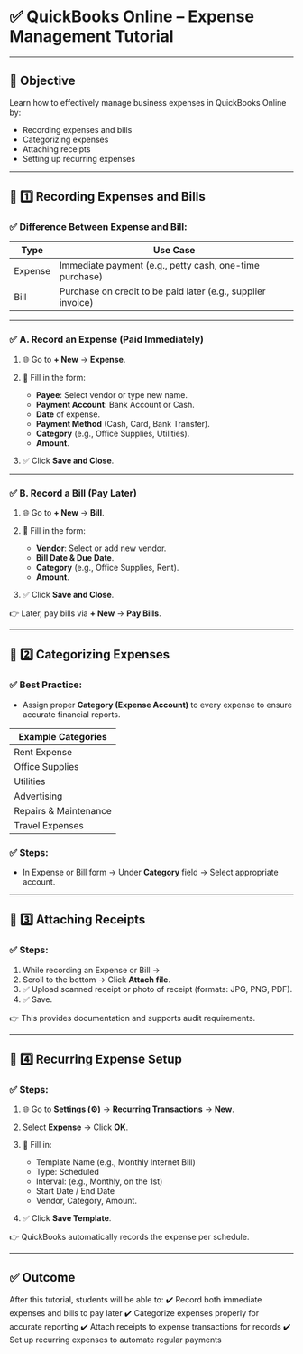 # ✅ QuickBooks Online – Expense Management Tutorial

---

## 🎯 **Objective**

Learn how to effectively manage business expenses in QuickBooks Online by:

* Recording expenses and bills
* Categorizing expenses
* Attaching receipts
* Setting up recurring expenses

---

## 🔹 **1️⃣ Recording Expenses and Bills**

### ✅ Difference Between Expense and Bill:

| Type    | Use Case                                                     |
| ------- | ------------------------------------------------------------ |
| Expense | Immediate payment (e.g., petty cash, one-time purchase)      |
| Bill    | Purchase on credit to be paid later (e.g., supplier invoice) |

---

### ✅ A. Record an Expense (Paid Immediately)

1. 🌐 Go to **+ New** → **Expense**.
2. 📝 Fill in the form:

   * **Payee**: Select vendor or type new name.
   * **Payment Account**: Bank Account or Cash.
   * **Date** of expense.
   * **Payment Method** (Cash, Card, Bank Transfer).
   * **Category** (e.g., Office Supplies, Utilities).
   * **Amount**.
3. ✅ Click **Save and Close**.

---

### ✅ B. Record a Bill (Pay Later)

1. 🌐 Go to **+ New** → **Bill**.
2. 📝 Fill in the form:

   * **Vendor**: Select or add new vendor.
   * **Bill Date & Due Date**.
   * **Category** (e.g., Office Supplies, Rent).
   * **Amount**.
3. ✅ Click **Save and Close**.

👉 Later, pay bills via **+ New** → **Pay Bills**.

---

## 🔹 **2️⃣ Categorizing Expenses**

### ✅ Best Practice:

* Assign proper **Category (Expense Account)** to every expense to ensure accurate financial reports.

| Example Categories    |
| --------------------- |
| Rent Expense          |
| Office Supplies       |
| Utilities             |
| Advertising           |
| Repairs & Maintenance |
| Travel Expenses       |

### ✅ Steps:

* In Expense or Bill form → Under **Category** field → Select appropriate account.

---

## 🔹 **3️⃣ Attaching Receipts**

### ✅ Steps:

1. While recording an Expense or Bill →
2. Scroll to the bottom → Click **Attach file**.
3. ✅ Upload scanned receipt or photo of receipt (formats: JPG, PNG, PDF).
4. ✅ Save.

👉 This provides documentation and supports audit requirements.

---

## 🔹 **4️⃣ Recurring Expense Setup**

### ✅ Steps:

1. 🌐 Go to **Settings (⚙️)** → **Recurring Transactions** → **New**.
2. Select **Expense** → Click **OK**.
3. 📝 Fill in:

   * Template Name (e.g., Monthly Internet Bill)
   * Type: Scheduled
   * Interval: (e.g., Monthly, on the 1st)
   * Start Date / End Date
   * Vendor, Category, Amount.
4. ✅ Click **Save Template**.

👉 QuickBooks automatically records the expense per schedule.

---

## ✅ Outcome

After this tutorial, students will be able to:
✔️ Record both immediate expenses and bills to pay later
✔️ Categorize expenses properly for accurate reporting
✔️ Attach receipts to expense transactions for records
✔️ Set up recurring expenses to automate regular payments
